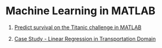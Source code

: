 # Machine Learning in MATLAB

1. [Predict survival on the Titanic challenge in MATLAB](https://github.com/Abhishek0697/Machine-Learning-in-MATLAB/tree/main/Kaggle---Predict-survival-on-the-Titanic-challenge-in-MATLAB)

2. [Case Study - Linear Regression in Transportation Domain](https://github.com/Abhishek0697/Machine-Learning-in-MATLAB/tree/main/Case%20Study%20-%20Linear%20Regression%20%20in%20Transportation%20Domain)
